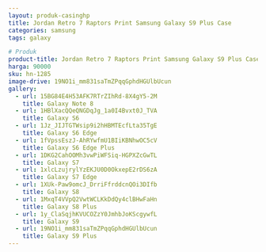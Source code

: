 ```yaml
---
layout: produk-casinghp
title: Jordan Retro 7 Raptors Print Samsung Galaxy S9 Plus Case
categories: samsung
tags: galaxy

# Produk
product-title: Jordan Retro 7 Raptors Print Samsung Galaxy S9 Plus Case
harga: 90000
sku: hn-1285
image-drive: 19NO1i_mm831saTmZPqqGphdHGUlbUcun
gallery:
  - url: 15BG84E4H53AFK7RTrZIhRd-8X4gY5-2M
    title: Galaxy Note 8
  - url: 1HBlXacQQeQNGDqJg_1a0I4Bvxt0J_TVA
    title: Galaxy S6
  - url: 1Jz_JIJTGTWsip9i2hHBMTEcfLta35TgE
    title: Galaxy S6 Edge
  - url: 1fVpssEszJ-AhRYwfmU1BIiKBNhwOC5cV
    title: Galaxy S6 Edge Plus
  - url: 1DKG2CahOOMh3vwPiWFSiq-HGPXZcGwTL
    title: Galaxy S7
  - url: 1xlcLzujrylYzEKJU0D0OkxepE2rDS6zA
    title: Galaxy S7 Edge
  - url: 1XUk-Paw9omcJ_DrriFfrddcnQOi3DIfb
    title: Galaxy S8
  - url: 1MxqT4VVpQ2VwtWCLKkDdQy4clBHwFaHn
    title: Galaxy S8 Plus
  - url: 1y_ClaSqjhKVUCOZzY0JmhbJoKScgywfL
    title: Galaxy S9
  - url: 19NO1i_mm831saTmZPqqGphdHGUlbUcun
    title: Galaxy S9 Plus
---
```


